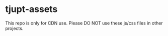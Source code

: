 # tjupt-assets

This repo is only for CDN use. Please DO NOT use these js/css files in other projects.
